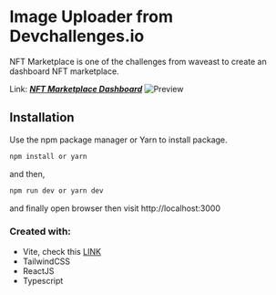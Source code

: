 # Image Uploader from Devchallenges.io

NFT Marketplace is one of the challenges from waveast to create an dashboard NFT marketplace.

Link: *__[NFT Marketplace Dashboard](https://nftmarket04.netlify.app/)__*
![Preview](https://ibb.co/Y2pHSgB)

## Installation

Use the npm package manager or Yarn to install package.

```bash
npm install or yarn
```
and then,
```bash
npm run dev or yarn dev
```
and finally open browser then visit http://localhost:3000

### Created with:
- Vite, check this [LINK](https://github.com/vitejs/vite/tree/main/packages/create-vite)
- TailwindCSS
- ReactJS
- Typescript

